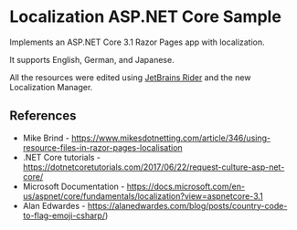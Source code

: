 # Localization ASP.NET Core Sample

Implements an ASP.NET Core 3.1 Razor Pages app with localization.

It supports English, German, and Japanese.

All the resources were edited using [JetBrains Rider](https://jetbrains.com/rider) and the new Localization Manager.

## References

- Mike Brind - https://www.mikesdotnetting.com/article/346/using-resource-files-in-razor-pages-localisation
- .NET Core tutorials - https://dotnetcoretutorials.com/2017/06/22/request-culture-asp-net-core/
- Microsoft Documentation - https://docs.microsoft.com/en-us/aspnet/core/fundamentals/localization?view=aspnetcore-3.1
- Alan Edwardes - https://alanedwardes.com/blog/posts/country-code-to-flag-emoji-csharp/)